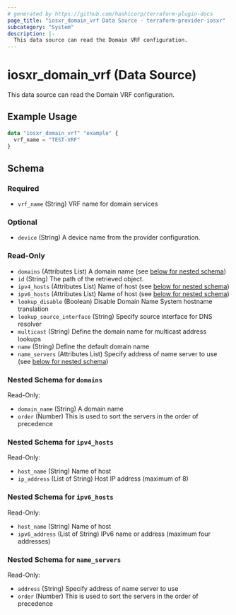 ```yaml
---
# generated by https://github.com/hashicorp/terraform-plugin-docs
page_title: "iosxr_domain_vrf Data Source - terraform-provider-iosxr"
subcategory: "System"
description: |-
  This data source can read the Domain VRF configuration.
---
```


# iosxr_domain_vrf (Data Source)

This data source can read the Domain VRF configuration.

## Example Usage

```terraform
data "iosxr_domain_vrf" "example" {
  vrf_name = "TEST-VRF"
}
```

<!-- schema generated by tfplugindocs -->
## Schema

### Required

- `vrf_name` (String) VRF name for domain services

### Optional

- `device` (String) A device name from the provider configuration.

### Read-Only

- `domains` (Attributes List) A domain name (see [below for nested schema](#nestedatt--domains))
- `id` (String) The path of the retrieved object.
- `ipv4_hosts` (Attributes List) Name of host (see [below for nested schema](#nestedatt--ipv4_hosts))
- `ipv6_hosts` (Attributes List) Name of host (see [below for nested schema](#nestedatt--ipv6_hosts))
- `lookup_disable` (Boolean) Disable Domain Name System hostname translation
- `lookup_source_interface` (String) Specify source interface for DNS resolver
- `multicast` (String) Define the domain name for multicast address lookups
- `name` (String) Define the default domain name
- `name_servers` (Attributes List) Specify address of name server to use (see [below for nested schema](#nestedatt--name_servers))

<a id="nestedatt--domains"></a>
### Nested Schema for `domains`

Read-Only:

- `domain_name` (String) A domain name
- `order` (Number) This is used to sort the servers in the order of precedence


<a id="nestedatt--ipv4_hosts"></a>
### Nested Schema for `ipv4_hosts`

Read-Only:

- `host_name` (String) Name of host
- `ip_address` (List of String) Host IP address (maximum of 8)


<a id="nestedatt--ipv6_hosts"></a>
### Nested Schema for `ipv6_hosts`

Read-Only:

- `host_name` (String) Name of host
- `ipv6_address` (List of String) IPv6 name or address (maximum four addresses)


<a id="nestedatt--name_servers"></a>
### Nested Schema for `name_servers`

Read-Only:

- `address` (String) Specify address of name server to use
- `order` (Number) This is used to sort the servers in the order of precedence
